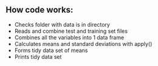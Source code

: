 ## How code works:

* Checks folder with data is in directory
* Reads and combine test and training set files
* Combines all the variables into 1 data frame
* Calculates means and standard deviations with apply()
* Forms tidy data set of means
* Prints tidy data set
